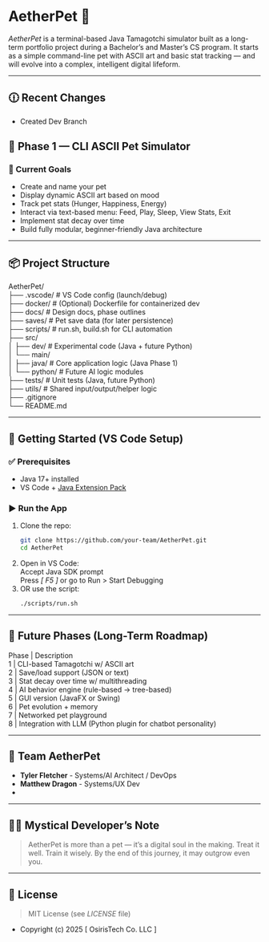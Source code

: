 # AetherPet 🐾

*AetherPet* is a terminal-based Java Tamagotchi simulator built as a long-term portfolio project during a Bachelor’s and Master’s CS program. It starts as a simple command-line pet with ASCII art and basic stat tracking — and will evolve into a complex, intelligent digital lifeform.

---

## 🕧 Recent Changes
- Created Dev Branch

## 🌱 Phase 1 — CLI ASCII Pet Simulator

### 🎯 Current Goals
- Create and name your pet
- Display dynamic ASCII art based on mood
- Track pet stats (Hunger, Happiness, Energy)
- Interact via text-based menu: Feed, Play, Sleep, View Stats, Exit
- Implement stat decay over time
- Build fully modular, beginner-friendly Java architecture

---

## 📦 Project Structure
AetherPet/ \
├── .vscode/ # VS Code config (launch/debug) \
├── docker/ # (Optional) Dockerfile for containerized dev \
├── docs/ # Design docs, phase outlines \
├── saves/ # Pet save data (for later persistence) \
├── scripts/ # run.sh, build.sh for CLI automation \
├── src/ \
│ ├── dev/ # Experimental code (Java + future Python) \
│ └── main/ \
│ ├── java/ # Core application logic (Java Phase 1) \
│ └── python/ # Future AI logic modules \
├── tests/ # Unit tests (Java, future Python) \
├── utils/ # Shared input/output/helper logic \
├── .gitignore \
└── README.md

---

## 🚀 Getting Started (VS Code Setup)

### ✅ Prerequisites
- Java 17+ installed
- VS Code + [Java Extension Pack](https://marketplace.visualstudio.com/items?itemName=vscjava.vscode-java-pack)

### ▶️ Run the App
1. Clone the repo:
   ```bash
   git clone https://github.com/your-team/AetherPet.git
   cd AetherPet
2. Open in VS Code: \
    Accept Java SDK prompt\
    Press *[ F5 ]* or go to Run > Start Debugging
3. OR use the script:
    ```bash
    ./scripts/run.sh
---

## 🧠 Future Phases (Long-Term Roadmap)
Phase  |	Description \
1      |   CLI-based Tamagotchi w/ ASCII art \
2      |   Save/load support (JSON or text) \
3      |   Stat decay over time w/ multithreading \
4      |   AI behavior engine (rule-based → tree-based) \
5      |   GUI version (JavaFX or Swing)  \
6      |   Pet evolution + memory \
7      |   Networked pet playground \
8      |   Integration with LLM (Python plugin for chatbot personality)

---

## 👥 Team AetherPet
- **Tyler Fletcher** - Systems/AI Architect / DevOps
- **Matthew Dragon** - Systems/UX Dev
- 

---

## 🧙‍♂️ Mystical Developer’s Note
> AetherPet is more than a pet — it’s a digital soul in the making. Treat it well. Train it wisely. By the end of this journey, it may outgrow even you.

---

## 📄 License
> MIT License (see *LICENSE* file)
- Copyright (c) 2025 [ OsirisTech Co. LLC ]